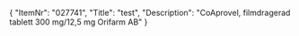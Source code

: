 {
  "ItemNr": "027741",
  "Title": "test",
  "Description": "CoAprovel, filmdragerad tablett 300 mg/12,5 mg Orifarm AB"
}
